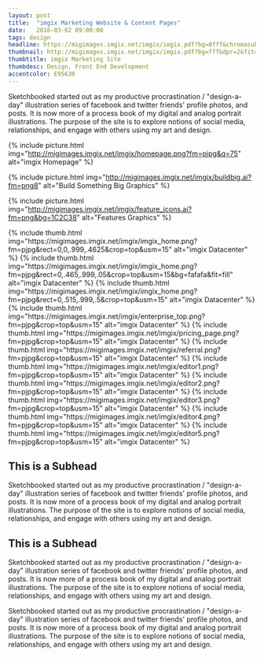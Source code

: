 ```yaml
---
layout: post
title:  "imgix Marketing Website & Content Pages"
date:   2016-03-02 09:00:00
tags: design
headline: https://migimages.imgix.net/imgix/imgix.pdf?bg=0fff&chromasub=444&dpr=2&fit=clamp&fm=png8&colorquant=100&h=320&pad=80&page=3&q=40&bg=fafafa
thumbnail: http://migimages.imgix.net/imgix/imgix.pdf?bg=fff&dpr=2&fit=crop&fm=png8&page=1&h=320&w=320&fm=png8&colorquant=50&pad=8&bg=fff
thumbtitle: imgix Marketing Site
thumbdesc: Design, Front End Development
accentcolor: E95630
---
```


<section>
<p>Sketchbooked started out as my productive procrastination / "design-a-day" illustration series of facebook and twitter friends' profile photos, and posts. It is now more of a process book of my digital and analog portrait illustrations. The purpose of the site is to explore notions of social media, relationships, and engage with others using my art and design.</p>
</section>

{% include picture.html img="http://migimages.imgix.net/imgix/homepage.png?fm=pjpg&q=75" alt="imgix Homepage" %}

{% include picture.html img="http://migimages.imgix.net/imgix/buildbig.ai?fm=png8" alt="Build Something Big Graphics" %}


{% include picture.html img="http://migimages.imgix.net/imgix/feature_icons.ai?fm=png&bg=1C2C38" alt="Features Graphics" %}


<section class="thumblist">
{% include thumb.html img="https://migimages.imgix.net/imgix/imgix_home.png?fm=pjpg&rect=0,0,.999,.4625&crop=top&usm=15" alt="imgix Datacenter" %}
{% include thumb.html img="https://migimages.imgix.net/imgix/imgix_home.png?fm=pjpg&rect=0,.465,.999,.05&crop=top&usm=15&bg=fafafa&fit=fill" alt="imgix Datacenter" %}
{% include thumb.html img="https://migimages.imgix.net/imgix/imgix_home.png?fm=pjpg&rect=0,.515,.999,.5&crop=top&usm=15" alt="imgix Datacenter" %}
{% include thumb.html img="https://migimages.imgix.net/imgix/enterprise_top.png?fm=pjpg&crop=top&usm=15" alt="imgix Datacenter" %}
{% include thumb.html img="https://migimages.imgix.net/imgix/pricing_page.png?fm=pjpg&crop=top&usm=15" alt="imgix Datacenter" %}
{% include thumb.html img="https://migimages.imgix.net/imgix/referral.png?fm=pjpg&crop=top&usm=15" alt="imgix Datacenter" %}
{% include thumb.html img="https://migimages.imgix.net/imgix/editor1.png?fm=pjpg&crop=top&usm=15" alt="imgix Datacenter" %}
{% include thumb.html img="https://migimages.imgix.net/imgix/editor2.png?fm=pjpg&crop=top&usm=15" alt="imgix Datacenter" %}
{% include thumb.html img="https://migimages.imgix.net/imgix/editor3.png?fm=pjpg&crop=top&usm=15" alt="imgix Datacenter" %}
{% include thumb.html img="https://migimages.imgix.net/imgix/editor4.png?fm=pjpg&crop=top&usm=15" alt="imgix Datacenter" %}
{% include thumb.html img="https://migimages.imgix.net/imgix/editor5.png?fm=pjpg&crop=top&usm=15" alt="imgix Datacenter" %}
</section>


<section>
<h2>This is a Subhead</h2>
<p>Sketchbooked started out as my productive procrastination / "design-a-day" illustration series of facebook and twitter friends' profile photos, and posts. It is now more of a process book of my digital and analog portrait illustrations. The purpose of the site is to explore notions of social media, relationships, and engage with others using my art and design.</p>

</section>


<section>

<h2>This is a Subhead</h2>
<p>Sketchbooked started out as my productive procrastination / "design-a-day" illustration series of facebook and twitter friends' profile photos, and posts. It is now more of a process book of my digital and analog portrait illustrations. The purpose of the site is to explore notions of social media, relationships, and engage with others using my art and design.</p>

<p>Sketchbooked started out as my productive procrastination / "design-a-day" illustration series of facebook and twitter friends' profile photos, and posts. It is now more of a process book of my digital and analog portrait illustrations. The purpose of the site is to explore notions of social media, relationships, and engage with others using my art and design.</p>
</section>
